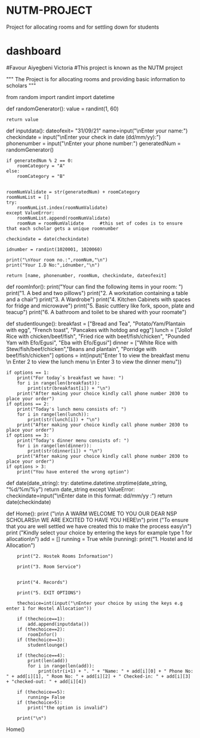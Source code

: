 # NUTM-PROJECT
Project for allocating rooms and for settling down for students

# dashboard
#Favour Aiyegbeni Victoria
#This project is known as the NUTM project

"""
 The Project is for allocating rooms and providing basic information to scholars
"""


from random import randint
import datetime

def randomGenerator():
    value = randint(1, 60)

    return value

def inputdata():
    dateofexit= "31/09/21"
    name=input("\nEnter your name:")
    checkindate = input("\nEnter your check in date (dd/mm/yy):")
    phonenumber = input("\nEnter your phone number:")
    generatedNum = randomGenerator()
    
    if generatedNum % 2 == 0:
        roomCategory = "A"
    else:
        roomCategory = "B"
    
    
    roomNumValidate = str(generatedNum) + roomCategory
    roomNumList = []
    try:
        roomNumList.index(roomNumValidate)
    except ValueError:
        roomNumList.append(roomNumValidate)
        roomNum = roomNumValidate      #this set of codes is to ensure that each scholar gets a unique roomnumber 
    
    checkindate = date(checkindate)

    idnumber = randint(1020001, 1020060)
    
    print("\nYour room no.:",roomNum,"\n")
    print("Your I.D No:",idnumber,"\n")
    
    return [name, phonenumber, roomNum, checkindate, dateofexit]
        
def roomInfor():
    print("Your can find the following items in your room: ")
    print("1. A bed and two pillows")
    print("2. A workstation containing a table and a chair")
    print("3. A Wardrobe")
    print("4. Kitchen Cabinets with spaces for fridge and microwave")
    print("5. Basic cuttlery like fork, spoon, plate and teacup")
    print("6. A bathroom and toilet to be shared with your roomate")
   
    
def studentlounge():
    breakfast = ["Bread and Tea", "Potato/Yam/Plantain with egg", "French toast", "Pancakes with hotdog and egg"]
    lunch = ["Jollof Rice with chicken/beef/fish",  "Fried rice with beef/fish/chicken", "Pounded Yam with Efo/Egusi", "Eba with Efo/Egusi"]
    dinner = ["White Rice with Stew/fish/beef/chicken","Beans and plantain", "Porridge with beef/fish/chicken"]
    options = int(input("Enter 1 to view the breakfast menu \n Enter 2 to view the lunch menu \n Enter 3 to view the dinner menu"))
    
    if options == 1:
        print("For today`s breakfast we have: ")
        for i in range(len(breakfast)):
            print(str(breakfast[i]) + "\n")
        print("After making your choice kindly call phone number 2030 to place your order")
    if options == 2:
        print("Today's lunch menu consists of: ")
        for i in range(len(lunch)):
            print(str(lunch[i]) + "\n")
        print("After making your choice kindly call phone number 2030 to place your order")
    if options == 3:
        print("Today's dinner menu consists of: ")
        for i in range(len(dinner)):
            print(str(dinner[i]) + "\n")
        print("After making your choice kindly call phone number 2030 to place your order")
    if options > 3:
        print("You have entered the wrong option")
def date(date_string):
    try:
        datetime.datetime.strptime(date_string, "%d/%m/%y")
        return date_string
    except ValueError:
        checkindate=input("\nEnter date in this format: dd/mm/yy :")
        return date(checkindate)
    
   

def Home():
    print ("\n\n A WARM WELCOME TO YOU OUR DEAR NSP SCHOLARS\n WE ARE EXCITED TO HAVE YOU HERE\n")
    print ("To ensure that you are well settled we have created this to make the process easy\n")
    print ("Kindly select your choice by entering the keys for example type 1 for allocation\n")
    add = []
    running = True
    while (running):
        print("1. Hostel and Id Allocation")
        
        print("2. Hostek Rooms Information")

        print("3. Room Service")

    
        print("4. Records")

        print("5. EXIT OPTIONS")

        thechoice=int(input("\nEnter your choice by using the keys e.g enter 1 for Hostel Allocation"))
       
        if (thechoice==1):
            add.append(inputdata())
        if (thechoice==2):
            roomInfor()
        if (thechoice==3):
            studentlounge()
    
        if (thechoice==4):
            print(len(add))
            for i in range(len(add)):
                print(str(i+1) + ". " + "Name: " + add[i][0] + " Phone No: " + add[i][1], " Room No: " + add[i][2] + " Checked-in: " + add[i][3] + "checked-out: " + add[i][4])
          
        if (thechoice==5):
            running= False
        if (thechoice>5):
            print("the option is invalid")
            
        print("\n")

Home()
